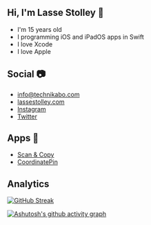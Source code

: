 ## Hi, I'm Lasse Stolley 👋

- I'm 15 years old
- I programming iOS and iPadOS apps in Swift
- I love Xcode
- I love Apple

## Social 📷

- [info@technikabo.com](mailto:info@technikabo.com)
- [lassestolley.com](https://lassestolley.com)
- [Instagram](https://www.instagram.com/technikabo/)
- [Twitter](https://mobile.twitter.com/Technikabo)

## Apps 📱

- [Scan & Copy](https://apps.apple.com/de/app/scan-copy/id1567797344)
- [CoordinatePin](https://apps.apple.com/de/app/coordinatepin/id1572198911)

## Analytics

[![GitHub Streak](http://github-readme-streak-stats.herokuapp.com?user=lassestolley&theme=city-lights&hide_border=true&date_format=M%20j%5B%2C%20Y%5D)](https://git.io/streak-stats)

[![Ashutosh's github activity graph](https://activity-graph.herokuapp.com/graph?username=lassestolley&theme=react-dark&hide_title=true&hide_border=false&area=true)](https://github.com/ashutosh00710/github-readme-activity-graph)
